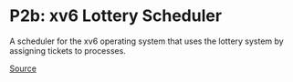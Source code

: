 # P2b: xv6 Lottery Scheduler
A scheduler for the xv6 operating system that uses the lottery system by assigning tickets to processes. 

[Source](https://github.com/remzi-arpacidusseau/ostep-projects/tree/master/scheduling-xv6-lottery)